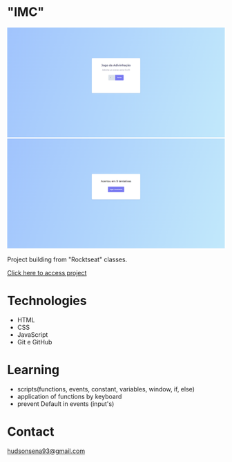 # "IMC"

![preview](./jogoAdvinhacao.png) ![preview](./JogoAdvinhacaoResultado.png)

Project building from "Rocktseat" classes.

[Click here to access project](https://hudsonsena.github.io/DesafioProjeto11/)

# Technologies

- HTML
- CSS
- JavaScript
- Git e GitHub

# Learning

- scripts(functions, events, constant, variables, window, if, else)
- application of functions by keyboard
- prevent Default in events (input's)

# Contact

hudsonsena93@gmail.com